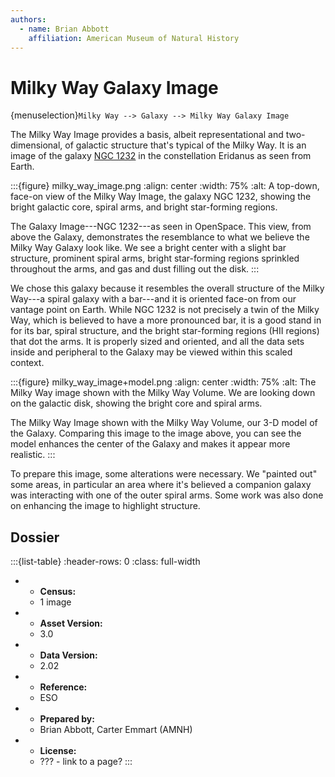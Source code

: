 ```yaml
---
authors:
  - name: Brian Abbott
    affiliation: American Museum of Natural History
---
```



# Milky Way Galaxy Image

{menuselection}`Milky Way --> Galaxy --> Milky Way Galaxy Image`


The Milky Way Image provides a basis, albeit representational and two-dimensional, of galactic structure that's typical of the Milky Way. It is an image of the galaxy [NGC 1232](https://en.wikipedia.org/wiki/NGC_1232) in the constellation Eridanus as seen from Earth. 


:::{figure} milky_way_image.png
:align: center
:width: 75%
:alt: A top-down, face-on view of the Milky Way Image, the galaxy NGC 1232, showing the bright galactic core, spiral arms, and bright star-forming regions.

The Galaxy Image---NGC 1232---as seen in OpenSpace. This view, from above the Galaxy, demonstrates the resemblance to what we believe the Milky Way Galaxy look like. We see a bright center with a slight bar structure, prominent spiral arms, bright star-forming regions sprinkled throughout the arms, and gas and dust filling out the disk.
:::



We chose this galaxy because it resembles the overall structure of the Milky Way---a spiral galaxy with a bar---and it is oriented face-on from our vantage point on Earth. While NGC 1232 is not precisely a twin of the Milky Way, which is believed to have a more pronounced bar, it is a good stand in for its bar, spiral structure, and the bright star-forming regions (HII regions) that dot the arms. It is properly sized and oriented, and all the data sets inside and peripheral to the Galaxy may be viewed within this scaled context.




:::{figure} milky_way_image+model.png
:align: center
:width: 75%
:alt: The Milky Way image shown with the Milky Way Volume. We are looking down on the galactic disk, showing the bright core and spiral arms.

The Milky Way Image shown with the Milky Way Volume, our 3-D model of the Galaxy. Comparing this image to the image above, you can see the model enhances the center of the Galaxy and makes it appear more realistic.
:::


To prepare this image, some alterations were necessary. We "painted out" some areas, in particular an area where it's believed a companion galaxy was interacting with one of the outer spiral arms. Some work was also done on enhancing the image to highlight structure.


## Dossier
:::{list-table}
:header-rows: 0
:class: full-width

* - **Census:**
  - 1 image
* - **Asset Version:**
  - 3.0
* - **Data Version:**
  - 2.02
* - **Reference:**
  - ESO
* - **Prepared by:**
  - Brian Abbott, Carter Emmart (AMNH)
* - **License:**
  - ??? - link to a page?
:::